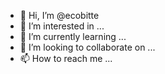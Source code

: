 - 👋 Hi, I’m @ecobitte
- 👀 I’m interested in ...
- 🌱 I’m currently learning ...
- 💞️ I’m looking to collaborate on ...
- 📫 How to reach me ...

<!---
ecobitte/ecobitte is a ✨ special ✨ repository because its `README.md` (this file) appears on your GitHub profile.
You can click the Preview link to take a look at your changes.
--->
